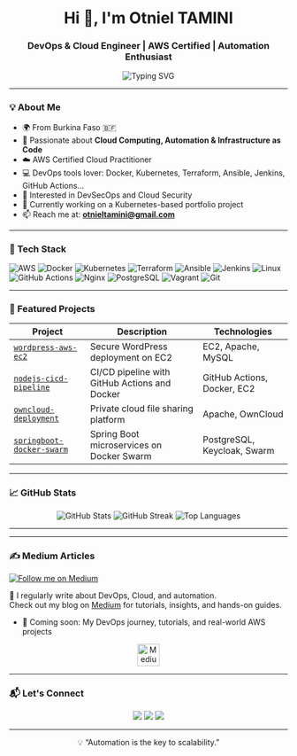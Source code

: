<h1 align="center">Hi 👋, I'm Otniel TAMINI</h1>
<h3 align="center">DevOps & Cloud Engineer | AWS Certified | Automation Enthusiast</h3>

<p align="center">
  <img src="https://readme-typing-svg.demolab.com?font=Fira+Code&size=22&pause=1000&center=true&vCenter=true&width=435&lines=Building+Resilient+Cloud+Systems;Automating+with+CI%2FCD+and+DevOps;DevSecOps+is+in+my+DNA;Let%27s+Automate+Everything+%F0%9F%9A%80" alt="Typing SVG" />
</p>

---

### 💡 About Me

- 🌍 From Burkina Faso 🇧🇫
- 🧠 Passionate about **Cloud Computing, Automation & Infrastructure as Code**
- ☁️ AWS Certified Cloud Practitioner
- 💻 DevOps tools lover: Docker, Kubernetes, Terraform, Ansible, Jenkins, GitHub Actions...
- 🔐 Interested in DevSecOps and Cloud Security
- 🎯 Currently working on a Kubernetes-based portfolio project
- 📫 Reach me at: **otnieltamini@gmail.com**

---

### 🧰 Tech Stack

![AWS](https://img.shields.io/badge/AWS-FF9900?style=for-the-badge&logo=amazonaws&logoColor=white)
![Docker](https://img.shields.io/badge/Docker-2496ED?style=for-the-badge&logo=docker&logoColor=white)
![Kubernetes](https://img.shields.io/badge/Kubernetes-326CE5?style=for-the-badge&logo=kubernetes&logoColor=white)
![Terraform](https://img.shields.io/badge/Terraform-7B42BC?style=for-the-badge&logo=terraform&logoColor=white)
![Ansible](https://img.shields.io/badge/Ansible-EE0000?style=for-the-badge&logo=ansible&logoColor=white)
![Jenkins](https://img.shields.io/badge/Jenkins-D24939?style=for-the-badge&logo=jenkins&logoColor=white)
![Linux](https://img.shields.io/badge/Linux-FCC624?style=for-the-badge&logo=linux&logoColor=black)
![GitHub Actions](https://img.shields.io/badge/GitHub%20Actions-2088FF?style=for-the-badge&logo=github-actions&logoColor=white)
![Nginx](https://img.shields.io/badge/Nginx-009639?style=for-the-badge&logo=nginx&logoColor=white)
![PostgreSQL](https://img.shields.io/badge/PostgreSQL-336791?style=for-the-badge&logo=postgresql&logoColor=white)
![Vagrant](https://img.shields.io/badge/Vagrant-1563FF?style=for-the-badge&logo=vagrant&logoColor=white)
![Git](https://img.shields.io/badge/Git-F05032?style=for-the-badge&logo=git&logoColor=white)

---

### 🚀 Featured Projects

| Project | Description | Technologies |
|--------|-------------|--------------|
| [`wordpress-aws-ec2`](https://github.com/otniel-tamini/wordpress-aws-ec2) | Secure WordPress deployment on EC2 | EC2, Apache, MySQL |
| [`nodejs-cicd-pipeline`](https://github.com/otniel-tamini/nodejs-cicd-pipeline) | CI/CD pipeline with GitHub Actions and Docker | GitHub Actions, Docker, EC2 |
| [`owncloud-deployment`](https://github.com/otniel-tamini/owncloud-deployment) | Private cloud file sharing platform | Apache, OwnCloud |
| [`springboot-docker-swarm`](https://github.com/otniel-tamini/springboot-docker-swarm) | Spring Boot microservices on Docker Swarm | PostgreSQL, Keycloak, Swarm |

---

### 📈 GitHub Stats

<p align="center">
  <img src="https://github-readme-stats.vercel.app/api?username=otniel-tamini&show_icons=true&theme=radical" alt="GitHub Stats" />
  <img src="https://github-readme-streak-stats.herokuapp.com?user=otniel-tamini&theme=radical&hide_border=true" alt="GitHub Streak" />
  <img src="https://github-readme-stats.vercel.app/api/top-langs/?username=otniel-tamini&layout=compact&theme=radical" alt="Top Languages" />
</p>

---

---

### ✍️ Medium Articles

[![Follow me on Medium](https://img.shields.io/badge/Follow%20me%20on%20Medium-12100E?style=for-the-badge&logo=medium&logoColor=white)](https://medium.com/@otniel-tamini)

📰 I regularly write about DevOps, Cloud, and automation.  
Check out my blog on [Medium](https://medium.com/@otniel-tamini) for tutorials, insights, and hands-on guides.

<!-- BLOG-POST-LIST:START -->
- 🚀 Coming soon: My DevOps journey, tutorials, and real-world AWS projects
<!-- BLOG-POST-LIST:END -->

<p align="center">
  <a href="https://medium.com/@otniel-tamini">
    <img src="https://cdn-icons-png.flaticon.com/512/5968/5968885.png" width="40" height="40" alt="Medium logo" />
  </a>
</p>

---

### 📬 Let's Connect

<p align="center">
  <a href="mailto:otnieltamini@gmail.com"><img src="https://img.shields.io/badge/Gmail-D14836?style=for-the-badge&logo=gmail&logoColor=white" /></a>
  <a href="https://www.linkedin.com/in/otniel-tamini"><img src="https://img.shields.io/badge/LinkedIn-0077B5?style=for-the-badge&logo=linkedin&logoColor=white" /></a>
  <a href="https://github.com/otniel-tamini"><img src="https://img.shields.io/badge/GitHub-000000?style=for-the-badge&logo=github&logoColor=white" /></a>
</p>

---

<p align="center">💡 “Automation is the key to scalability.”</p>
